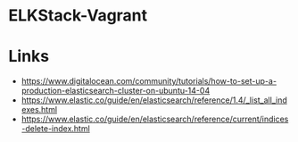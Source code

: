 # ELKStack-Vagrant

# Links

*  https://www.digitalocean.com/community/tutorials/how-to-set-up-a-production-elasticsearch-cluster-on-ubuntu-14-04
*  https://www.elastic.co/guide/en/elasticsearch/reference/1.4/_list_all_indexes.html
*  https://www.elastic.co/guide/en/elasticsearch/reference/current/indices-delete-index.html
